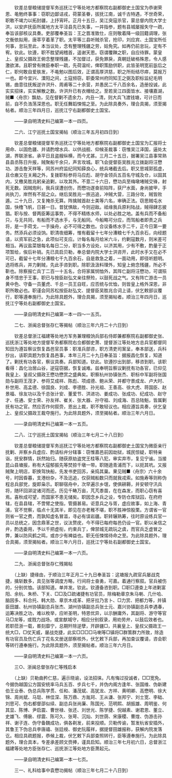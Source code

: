 <!-- { "loadSidebar": true } -->
　　钦差总督粮储提督军务巡抚江宁等处地方都察院右副都御史土国宝为恭谢荣恩、黾勉终事事：窃职边鄙诘戎，荷蒙圣眷，拔抚江南，诚千古特遇，不世奇荣，职敢不竭力以拓封疆，上抒宵旰。正月十五日，吴江突寇杀官，蒙总督内院大学士洪，以安庐抚臣所属地方太平泾县先已失事，一并指参，题有县城屡报失守一疏，奉旨该部核议具奏。吏部覆奉圣旨：王之晋准致仕，庄则敬着降一级回籍调理，张文衡依拟用，唐萃亨着革了职。太平等三县听贼杀官，抢印，刘应宾、土国宝所任何事，怠玩至此，本当议处，念有整理残疆之劳，姑免究。如再仍前怠玩，定有不宥。钦此。钦遵，职不胜望阙稽首，遥谢天恩。窃谓覆餗之职，自应待罪。蒙皇上、皇叔父摄政王俯念整理残疆，不加督过，获免罪戾，真朝廷破格殊恩，令人感激欲涕。且职曾有微臣奉职一疏，先荷温纶，俾职策励供职，此皆圣明宽前毖后之仁，职何敢自爱肤发，不黾勉以图后效，正谓高厚洪慈，职之所衔结尽瘁，莫报万一也。即今宜兴、溧阳之间，土寇频窃，职委常州府同知王之弼及职标监纪毛明锡，曲意往抚叛逆许洪升、周甫等二十余营，并愚民二千八百余名，造册投诚，此实实招徕，实实解散之数。许洪升已有衣帽给之。至若吴江四面皆水、接壤嘉湖，贼■〈舟宗〉飘劫，见在督剿不遗余力，内丑一清，则大兵飞渡钱塘，可计日而前，自不负浩荡深恩也。职无任舞蹈悚惕之至。为此除具奏外，理合具揭，须至揭帖者。顺治三年四月日，巡抚江宁右副都御史土国宝。

　　——录自明清史料己编第一本一四页。

　　二六、江宁巡抚土国宝揭帖（顺治三年五月初四日到）

　　钦差总督粮储提督军务巡抚江宁等处地方都察院右副都御史土国宝为汇报将士用命、以固危疆、并请酌增水兵、以供战舰、仰候圣裁事：窃惟吴江泽国，逼处太湖，界联浙省。承平日且盗艘纵横，而今尤甚。三月二十五日，据署吴江县事常熟县县丞陈日升报，贼聚船千余只，声言攻城。职飞会提督臣吴胜兆立拨副将汪懋功、游击詹天祥等，同苏州府监纪同知薛良心，统兵堵截去后。职又思城郭孤虚，且仓廒又在关厢之外，复拨职标参将马应彪、胡守金领兵五百名守城及仓，以固其内，又檄吴胜兆躬亲追剿，以攻其外。不意二十六日，懋功兵至梅墩堵贼交锋，射死无数。因贼炮利，我兵误遭创伤，而懋功遂奋前陷阵，获尸水面，身尚披甲，手尚执刀，岸然有不屈之众。继后吴胜兆一旅迅追，冲贼大营，三路分攻，贼皆败遁。二十九日，又复掩杀无算。阵擒贼首赵士美等六名，审确正法。窃思贼屯水国，快橹飞帆，日甚一日。昔犹惧敌，今则迎敌。祗缘我兵原利陆战，贼得肆志披猖。职与按、督两臣筹运事势，不得不精练水师，以处必胜之地。盖有兵而不备船只，与无共同，有船而不选水手，与无船同。今船略可分应，而驾船者即责之兵将，是一手荷戈，一手操舟，必不可得之数也。合议备练水手二千，正今日第一要务。然添兵必须设饷。职清夜细筹，惟有截留十七年分漕粮七千九百余石，向经题请，以资军前之急，此项似可支应。计每名每月给米六斗，约剿寇数月，则米差可相当。再议盐菜银每名每日二分，职当多方设处，以济其用，少有不敷，酌量于正项暂给，俟后补销。先已具启贝勒，奉总督内院大学士洪咨开，此时水手又在必不可已，截留十七年分漕粮七千九百余石，自是救急之着，一面动用，即径听题明。选将练兵，并力剿贼，先此手咨到职。除职汲汲料理外，知皇上俯念残疆，所必不靳也。除察报亡兵丁二百一十五名，合将家属悯恤外，其阵亡副将汪懋功，可谓殒身不惜忠于王事，职已与按臣赵弘文亲往祭殓，以鼓死战之气。又有阵亡游击一员黄中色、守备一员董虎、千总一员王自旺，应否统与优恤，则皆皇上格外深恩，非职所敢必也。职谨会同苏松按臣赵弘文、提督臣吴胜兆合词上请，伏乞敕部议覆行，职等遵奉施行。为此除具题外，理合具揭，须至揭帖者。顺治三年四月日，巡抚江宁等处右副都御史土国宝。

　　——录自明清史料己编第一本一四～一五页。

　　二七、浙闽总督张存仁等揭帖（顺治三年六月二十六日到）

　　钦差总督浙江福建等处地方军务兼理粮饷兵部右侍即兼都察院右副都御史张、巡抚浙江等处地方提督军务都察院右佥都御史萧、提督浙江等处地方总兵官都督同知田为遵旨察议恢复昌邑官员事：职准兵部咨，职方清吏司案呈，奉本部送，兵科抄出，该职具题为恢复昌邑事，本年三月二十九日奉圣旨：据报昌化恢复，知道了。剿抚有功各官，察议具奏。兵部知道。钦此。钦遵抄出到部，移咨到职。该职看得：昌化治居山谷，逆寇窃据，恢复诚难。兹奉明旨察议剿抚有功各官，已仰见我皇上、皇叔父摄政王懋功懋赏之盛典矣。职察杭州协镇张杰、职标中军副将张国勋与副将王茂才、参将艾成祥、陈彪、项成德、鲍从荣、并都守景成龙、卢大时、朴世用、高孟德、徐国良、刘成、李德胜、孙光祖、王善高、徐大虎、蒋国臣、赵景福、徐友功以及千总张计安、董爱节、洪进功、姜成功、张成功、纪成功、赵守才、任通、安士荣、孙友祥、崔关、张大器、孙守祖、刘成海、百总陆魁，皆属剿抚有功之官。然应否作何叙赍，恩出上裁，职不敢轻议也。相应遵旨具奏，伏乞皇上、皇叔父摄政王裁夺施行。为此除具题外，须至揭帖者。顺治三年六月日。

　　——录自明清史料己编第一本一五页。

　　二八、江宁巡抚土国宝揭帖（顺治三年七月二十八日到）

　　钦差总督粮储提督军务巡抚江宁等处地方都察院右副都御史土国宝为微臣亲行抚剿、并察乡兵虚应、酌请标弁分辖事：窃惟嘉邑前因劫狱，城民惊疑，职特亲诣，抚安群情，跃然始归。随获原劫盗党王桂等八犯，审实弃市，复见宁谧。当接昆山县塘报，称有大寇郁振先等焚掠千墩一带。职随遶青浦而下，以扼其吭。又报贼聚上明店，职换驾快船，先发书吏回苏，亲捣其巢。果见贼■〈舟宗〉六十余号，时因昏暮，支港纷杂，不及迅追，仅获贼船数只而就我戎索。如施寿等则称伪程总兵部党，旋即枭示。职聊宿舟中，次早遍示乡氓，使俱耕耨，并安顿守汛兵将，随环回泖淀诸河而还。历见千畴万亩，芃芃黍苗，在在森发，而职心窃有喜焉。喜秋成可望，而国家不患无储矣。职因念乡兵之设，专防仓库狱囚，在府府辖，在县县辖，不啻臂之使指，管摄甚易。讵意兵之与胥，虚应故事，如上海、青浦，官不觉察，临点十无其半，即见在亦老稚不堪，职不胜神惊股栗。方谓省一官则省一官之费，而孰知虚名冒滥，寻必有误岩疆。职转辗熟筹，往时原设练兵官一员以总统之，因念鼎革之世，议汰赘疣，今不得已每府每邑仍设一官。职以亲信之弁，酌选委用，予以千把虚衔，约束兵丁，俾禁城无疏玩之虞，而官兵乏虚冒之弊，兼以防风鹤之鸣，或亦少有裨益也。职无任悚惕待命之至。为此除具题外，理合具揭，须至揭帖者。顺治三年六月日，巡抚江宁等处右副都御史土国宝。

　　——录自明清史料己编第一本一六页。

　　二九、浙闽总督张存仁残揭帖

　　（上缺）捷缘由，于顺治三年正月二十九日奉圣旨：这塘报九疏官兵屡战克捷，擒斩数多，具见张等调度方略，行间将士奋勇，可嘉。着通行察叙。官兵被伤的，分别优恤。该部知道。单并发。钦此。钦遵备咨到职。□职□遵查上年进剿富阳、余杭、朱桥、下关、□□及□疏诸捷有功官员，除梅勒章京朱马喇、几什哈、脑因多、科合托、韩大勋、章京木成革、把牙拉乃言卜、□力赏、把都力等，并镇臣田雄、杭州协镇副总兵张杰、湖州协镇副总兵张士元、嘉兴协镇副总兵李遇春，运筹决胜之功，难以枚举，应听圣明，特恩优异，以示酬庸外，其副将、游守等官马□龙等，或戮力战场，或宣猷城守，相应分别叙录，用劝劳弁，以鼓后效者也。若职莅浙一载，晷刻靡宁，总期歼除逆孽，开辟疆□，共襄皇上、皇叔父摄政王一统大□，□仗天威，屡战克捷，此实□□□□马喇等□镇将□群策群力所致，除造有功官员及伤亡兵丁花名文册送部察核外，伏乞敕下兵部，再加查议覆请，咨会职等转行遵奉施行。为此除具题外，须至揭帖者。顺治三年六月日。

　　——录自明清史料己编第一本一六页。

　　三○、浙闽总督张存仁等残启本

　　（上缺）贝勒曲矜仁慈，遍示晓谕，设法招徕。凡有悔过投诚者，□□宽免。今据伪越国公方国安统率马兵五百、步兵七千，并伪内阁方逢年、张国维、伪新建伯王业泰、伪总兵陈学贯、任和、潘茂斌、高犹龙、方祥、黄明卿、高懋明、徐大锦、周尚斌、马珽、林佳深、陈万鼎、方胤珂、王从谦、张邦宁、刘士宽、李础、刘思可、伪右都督邵似续、副总兵张尚廉、陈国光、范明熙、胡振雄、周明鉴、何其显、陈博、尹启震、曹世禄、张还、刘世光、陈学捷、倪越素、谢君恩、董立、史雄飞、傅扆、缪震、陈可久、张萼、沉灿、刘世荫、宋康稷、曹煃、伪游击孙祥、谢子连、伪守备魏成功，俱各剃发，前来投顺。贝勒传谕，暂发杭省安插外，其鲁王下伪总兵李唐禧、张廷绶、御史阮履祥，据提督田雄报称，获解内院发落讫。相应具疏题报，恭候上裁，伏乞敕下兵部查照转行，臣等遵奉施行。为此除具题外，理合具本，专差承差顾文赍捧，谨具启知。顺治三年七月初六日，总督浙江福建等处地方臣张存仁、巡抚浙江等处地方臣萧起元。

　　——录自明清史料己编第一本一七页。

　　三一、礼科给事中袁懋功揭帖（顺治三年七月二十八日到）


